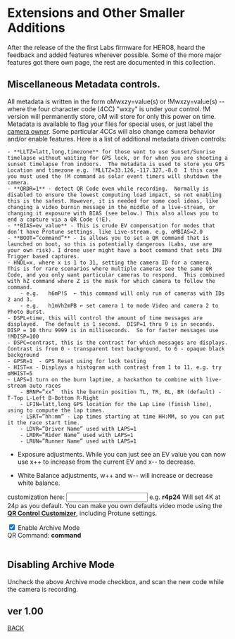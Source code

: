 <script src="../../jquery.min.js"></script>
<script src="../../qrcodeborder.js"></script>
<style>
        #qrcode{
            width: 100%;
        }
        div{
            width: 100%;
            display: inline-block;
        }
</style>

# Extensions and Other Smaller Additions

After the release of the the first Labs firmware for HERO8, heard the feedback and added features wherever possible. Some of the more major features got there own page, the rest are documented in this collection.

## Miscellaneous Metadata controls. 

All metadata is written in the form oMwxzy=value(s) or !Mwxzy=value(s) -- where the four character code (4CC) "wxzy" is under your control. !M version will permanently store, oM will store for only this power on time.  Metadata is available to flag your files for special uses, or just label the [camera owner](./owner).  Some particular 4CCs will also change camera behavior and/or enable features. Here is a list of additional metadata driven controls: 

    - **LLTZ=latt,long,timezone** for those want to use Sunset/Sunrise timelapse without waiting for GPS lock, or for when you are shooting a sunset timelapse from indoors.  The metadata is used to store you GPS Location and timezone e.g. !MLLTZ=33.126,-117.327,-8.0  I this case you must used the !M command as solar event timers will shutdown the camera.
    - **QRDR=1** - detect QR Code even while recording.  Normally is disabled to ensure the lowest computing load impact, so not enabling this is the safest. However, it is needed for some cool ideas, like changing a video burnin message in the middle of a live-stream, or changing it exposure with BIAS (see below.) This also allows you to end a capture via a QR Code (!E).
    - **BIAS=ev_value** - This is crude EV compensation for modes that don’t have Protune settings, like Live-stream. e.g. oMBIAS=2.0 
    - **BOOT=”command”** - Is allows you to set a QR command that is launched on boot, so this is potentially dangerous (Labs, use are  your own risk). I drone user might have a boot command that sets IMU Trigger based captures.
    - HNDL=x, where x is 1 to 31, setting the camera ID for a camera.  This is for rare scenarios where multiple cameras see the same QR Code, and you only want particular cameras to respond.  This combined with hZ command where Z is the mask for which camera to follow the command.
        - e.g.   h6mP!S  ← this command will only run of cameras with IDs 2 and 3.
        - e.g.   h1mVh2mPB ← set camera 1 to mode Video and camera 2 to Photo Burst.
    - DSPL=time, this will control the amount of time messages are displayed.  The default is 1 second.  DISP=1 thru 9 is in seconds.  DISP = 10 thru 9999 is in milliseconds.  So for faster messages use !MDISP=100
    - DSPC=contrast, this is the contrast for which messages are displays.  Contrast is from 0 - transparent text background, to 6 - opaque black background
    - GPSR=1  - GPS Reset using for lock testing
    - HIST=x - Displays a histogram with contrast from 1 to 11. e.g. try oMHIST=5
    - LAPS=1 turn on the burn laptime, a hackathon to combine with live-stream auto races
        - BRNP=”xx”  this the burnin position TL, TR, BL, BR (default) - T-Top L-Left B-Bottom R-Right
        - LFIN=latt,long GPS location for the Lap Line (finish line), using to compute the lap times.
        - LSRT=”hh:mm” - Lap times starting at time HH:MM, so you can put it the race start time.
        - LDVR=”Driver Name” used with LAPS=1
        - LRDR=”Rider Name” used with LAPS=1
        - LRUN=”Runner Name” used with LAPS=1
        
- Exposure adjustments.  While you can just see an EV value you can now use x++ to increase from the current EV and x-- to decrease.


- White Balance adjustments, w++ and w-- will increase or decrease white balance.


customization here: <input type="text" id="addcmd" value="">  e.g. **r4p24** Will set 4K at 24p as you default. You can make you own defaults video mode using the [**QR Control Customizer**](../custom), including Protune settings.

<input type="checkbox" id="arch" name="arch" checked> 
<label for="arch">Enable Archive Mode</label><br>
<center>
<div id="qrcode"></div>
<br>
</center>
QR Command: <b id="qrtext">command</b><br>

<br> 
        
## Disabling Archive Mode

Uncheck the above Archive mode checkbox, and scan the new code while the camera is recording.
		
		
## ver 1.00
[BACK](..)

<script>
var once = true;
var qrcode;
var cmd1 = "";
var cmd2 = "";
var lasttimecmd = "";
var changed = true;

function makeQR() 
{	
  if(once === true)
  {
    qrcode = new QRCode(document.getElementById("qrcode"), 
    {
      text : "!MSYNC=1",
      width : 360,
      height : 360,
      correctLevel : QRCode.CorrectLevel.M
    });
    once = false;
  }
}

function timeLoop()
{
	cmd1 = "!E";
	cmd2 = "!MARCH=0\"Archive Mode\\nDisabled\\nShutting-down\"!O";
	if(document.getElementById("arch") !== null)
	{
		if(document.getElementById("arch").checked === true)
		{
			if(document.getElementById("addcmd") !== null)
			{
				cmd1 = cmd1 + "mVdVq1" + document.getElementById("addcmd").value;
			}
			cmd2 = "!MARCH=1\"Archive Mode\\nEnabled\\nShutting-down\"!O";
		}
	}
	
	cmd1 = cmd1 + cmd2;
	
	qrcode.clear(); 
	qrcode.makeCode(cmd1);

	if(cmd1 != lasttimecmd)
	{
		changed = true;
		lasttimecmd = cmd1;
	}

	if(changed === true)
	{
		document.getElementById("qrtext").innerHTML = cmd1;
		changed = false;
	}

	var t = setTimeout(timeLoop, 50);
}

function myReloadFunction() {
  location.reload();
}

makeQR();
timeLoop();

</script>
